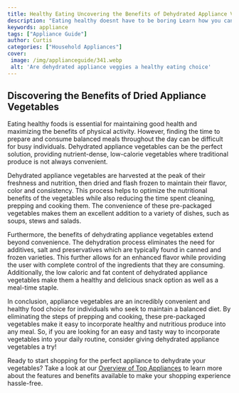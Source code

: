 ```yaml
---
title: Healthy Eating Uncovering the Benefits of Dehydrated Appliance Veggies
description: "Eating healthy doesnt have to be boring Learn how you can enjoy the benefits of dehydrated veggies with this blog post Discover simple recipes and nutritional information to make your meals colorful and nutritious"
keywords: appliance
tags: ["Appliance Guide"]
author: Curtis
categories: ["Household Appliances"]
cover: 
 image: /img/applianceguide/341.webp
 alt: 'Are dehydrated appliance veggies a healthy eating choice'
---
```

## Discovering the Benefits of Dried Appliance Vegetables

Eating healthy foods is essential for maintaining good health and maximizing the benefits of physical activity. However, finding the time to prepare and consume balanced meals throughout the day can be difficult for busy individuals. Dehydrated appliance vegetables can be the perfect solution, providing nutrient-dense, low-calorie vegetables where traditional produce is not always convenient. 

Dehydrated appliance vegetables are harvested at the peak of their freshness and nutrition, then dried and flash frozen to maintain their flavor, color and consistency. This process helps to optimize the nutritional benefits of the vegetables while also reducing the time spent cleaning, prepping and cooking them. The convenience of these pre-packaged vegetables makes them an excellent addition to a variety of dishes, such as soups, stews and salads. 

Furthermore, the benefits of dehydrating appliance vegetables extend beyond convenience. The dehydration process eliminates the need for additives, salt and preservatives which are typically found in canned and frozen varieties. This further allows for an enhanced flavor while providing the user with complete control of the ingredients that they are consuming. Additionally, the low caloric and fat content of dehydrated appliance vegetables make them a healthy and delicious snack option as well as a meal-time staple.

In conclusion, appliance vegetables are an incredibly convenient and healthy food choice for individuals who seek to maintain a balanced diet. By eliminating the steps of prepping and cooking, these pre-packaged vegetables make it easy to incorporate healthy and nutritious produce into any meal. So, if you are looking for an easy and tasty way to incorporate vegetables into your daily routine, consider giving dehydrated appliance vegetables a try!

Ready to start shopping for the perfect appliance to dehydrate your vegetables? Take a look at our [Overview of Top Appliances](./pages/appliance-overview) to learn more about the features and benefits available to make your shopping experience hassle-free.
